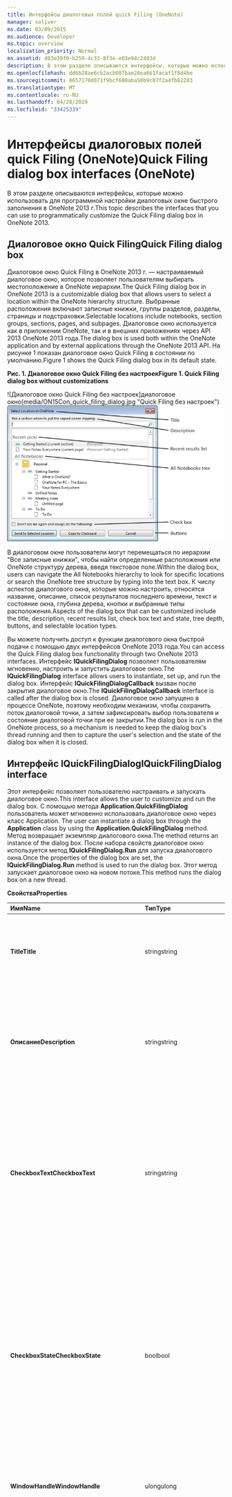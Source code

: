 ```yaml
---
title: Интерфейсы диалоговых полей quick Filing (OneNote)
manager: soliver
ms.date: 03/09/2015
ms.audience: Developer
ms.topic: overview
localization_priority: Normal
ms.assetid: d83e39f0-b259-4c33-8f3e-e03e94c2403d
description: В этом разделе описываются интерфейсы, которые можно использовать для программной настройки диалоговых окне быстрого заполнения в OneNote 2013 г.
ms.openlocfilehash: dd6b28ae6cb2acb007bae26ea661facaf1f8d4be
ms.sourcegitcommit: 8657170d071f9bcf680aba50b9c07f2a4fb82283
ms.translationtype: MT
ms.contentlocale: ru-RU
ms.lasthandoff: 04/28/2019
ms.locfileid: "33425339"
---
```

# <a name="quick-filing-dialog-box-interfaces-onenote"></a><span data-ttu-id="d02a2-103">Интерфейсы диалоговых полей quick Filing (OneNote)</span><span class="sxs-lookup"><span data-stu-id="d02a2-103">Quick Filing dialog box interfaces (OneNote)</span></span>

<span data-ttu-id="d02a2-104">В этом разделе описываются интерфейсы, которые можно использовать для программной настройки диалоговых окне быстрого заполнения в OneNote 2013 г.</span><span class="sxs-lookup"><span data-stu-id="d02a2-104">This topic describes the interfaces that you can use to programmatically customize the Quick Filing dialog box in OneNote 2013.</span></span>
  
## <a name="quick-filing-dialog-box"></a><span data-ttu-id="d02a2-105">Диалоговое окно Quick Filing</span><span class="sxs-lookup"><span data-stu-id="d02a2-105">Quick Filing dialog box</span></span>

<span data-ttu-id="d02a2-106">Диалоговое окно Quick Filing в OneNote 2013 г. — настраиваемый диалоговое окно, которое позволяет пользователям выбирать местоположение в OneNote иерархии.</span><span class="sxs-lookup"><span data-stu-id="d02a2-106">The Quick Filing dialog box in OneNote 2013 is a customizable dialog box that allows users to select a location within the OneNote hierarchy structure.</span></span> <span data-ttu-id="d02a2-107">Выбранные расположения включают записные книжки, группы разделов, разделы, страницы и подстраховки.</span><span class="sxs-lookup"><span data-stu-id="d02a2-107">Selectable locations include notebooks, section groups, sections, pages, and subpages.</span></span> <span data-ttu-id="d02a2-108">Диалоговое окно используется как в приложении OneNote, так и в внешних приложениях через API 2013 OneNote 2013 года.</span><span class="sxs-lookup"><span data-stu-id="d02a2-108">The dialog box is used both within the OneNote application and by external applications through the OneNote 2013 API.</span></span> <span data-ttu-id="d02a2-109">На рисунке 1 показан диалоговое окно Quick Filing в состоянии по умолчанию.</span><span class="sxs-lookup"><span data-stu-id="d02a2-109">Figure 1 shows the Quick Filing dialog box in its default state.</span></span>
  
<span data-ttu-id="d02a2-110">**Рис. 1. Диалоговое окно Quick Filing без настроек**</span><span class="sxs-lookup"><span data-stu-id="d02a2-110">**Figure 1. Quick Filing dialog box without customizations**</span></span>

<span data-ttu-id="d02a2-111">![Диалоговое окно Quick Filing без настроек]диалоговое окно(media/ON15Con_quick_filing_dialog.jpg "Quick Filing без настроек")</span><span class="sxs-lookup"><span data-stu-id="d02a2-111">![Quick Filing dialog box without customizations](media/ON15Con_quick_filing_dialog.jpg "Quick Filing dialog box without customizations")</span></span>
  
<span data-ttu-id="d02a2-112">В диалоговом окне пользователи могут перемещаться по иерархии "Все записные книжки", чтобы найти определенные расположения или OneNote структуру дерева, введя текстовое поле.</span><span class="sxs-lookup"><span data-stu-id="d02a2-112">Within the dialog box, users can navigate the All Notebooks hierarchy to look for specific locations or search the OneNote tree structure by typing into the text box.</span></span> <span data-ttu-id="d02a2-113">К числу аспектов диалогового окна, которые можно настроить, относятся название, описание, список результатов последнего времени, текст и состояние окна, глубина дерева, кнопки и выбранные типы расположения.</span><span class="sxs-lookup"><span data-stu-id="d02a2-113">Aspects of the dialog box that can be customized include the title, description, recent results list, check box text and state, tree depth, buttons, and selectable location types.</span></span>

<span data-ttu-id="d02a2-114">Вы можете получить доступ к функции диалогового окна быстрой подачи с помощью двух интерфейсов OneNote 2013 года.</span><span class="sxs-lookup"><span data-stu-id="d02a2-114">You can access the Quick Filing dialog box functionality through two OneNote 2013 interfaces.</span></span> <span data-ttu-id="d02a2-115">Интерфейс **IQuickFilingDialog** позволяет пользователям мгновенно, настроить и запустить диалоговое окно.</span><span class="sxs-lookup"><span data-stu-id="d02a2-115">The **IQuickFilingDialog** interface allows users to instantiate, set up, and run the dialog box.</span></span> <span data-ttu-id="d02a2-116">Интерфейс **IQuickFilingDialogCallback** вызван после закрытия диалоговое окно.</span><span class="sxs-lookup"><span data-stu-id="d02a2-116">The **IQuickFilingDialogCallback** interface is called after the dialog box is closed.</span></span> <span data-ttu-id="d02a2-117">Диалоговое окно запущено в процессе OneNote, поэтому необходим механизм, чтобы сохранить поток диалоговой точки, а затем зафиксировать выбор пользователя и состояние диалоговой точки при ее закрытии.</span><span class="sxs-lookup"><span data-stu-id="d02a2-117">The dialog box is run in the OneNote process, so a mechanism is needed to keep the dialog box's thread running and then to capture the user's selection and the state of the dialog box when it is closed.</span></span> 
  
## <a name="iquickfilingdialog-interface"></a><span data-ttu-id="d02a2-118">Интерфейс IQuickFilingDialog</span><span class="sxs-lookup"><span data-stu-id="d02a2-118">IQuickFilingDialog interface</span></span>
<span data-ttu-id="d02a2-119"><a name="odc_IQuickFilingDialog"> </a></span><span class="sxs-lookup"><span data-stu-id="d02a2-119"><a name="odc_IQuickFilingDialog"> </a></span></span>

<span data-ttu-id="d02a2-120">Этот интерфейс позволяет пользователю настраивать и запускать диалоговое окно.</span><span class="sxs-lookup"><span data-stu-id="d02a2-120">This interface allows the user to customize and run the dialog box.</span></span> <span data-ttu-id="d02a2-121">С помощью метода **Application.QuickFilingDialog** пользователь может мгновенно использовать диалоговое окно через класс Application. </span><span class="sxs-lookup"><span data-stu-id="d02a2-121">The user can instantiate a dialog box through the **Application** class by using the **Application.QuickFilingDialog** method.</span></span> <span data-ttu-id="d02a2-122">Метод возвращает экземпляр диалогового окна.</span><span class="sxs-lookup"><span data-stu-id="d02a2-122">The method returns an instance of the dialog box.</span></span> <span data-ttu-id="d02a2-123">После набора свойств диалоговое окно используется метод **IQuickFilingDialog.Run** для запуска диалогового окна.</span><span class="sxs-lookup"><span data-stu-id="d02a2-123">Once the properties of the dialog box are set, the **IQuickFilingDialog.Run** method is used to run the dialog box.</span></span> <span data-ttu-id="d02a2-124">Этот метод запускает диалоговое окно на новом потоке.</span><span class="sxs-lookup"><span data-stu-id="d02a2-124">This method runs the dialog box on a new thread.</span></span> 
  
<span data-ttu-id="d02a2-125">**Свойства**</span><span class="sxs-lookup"><span data-stu-id="d02a2-125">**Properties**</span></span>

|<span data-ttu-id="d02a2-126">**Имя**</span><span class="sxs-lookup"><span data-stu-id="d02a2-126">**Name**</span></span>|<span data-ttu-id="d02a2-127">**Тип**</span><span class="sxs-lookup"><span data-stu-id="d02a2-127">**Type**</span></span>|<span data-ttu-id="d02a2-128">**Описание**</span><span class="sxs-lookup"><span data-stu-id="d02a2-128">**Description**</span></span>|
|:-----|:-----|:-----|
|<span data-ttu-id="d02a2-129">**Title**</span><span class="sxs-lookup"><span data-stu-id="d02a2-129">**Title**</span></span> <br/> |<span data-ttu-id="d02a2-130">string</span><span class="sxs-lookup"><span data-stu-id="d02a2-130">string</span></span>  <br/> |<span data-ttu-id="d02a2-131">Получает или задает текст заголовка, который отображается в панели заголовков окна диалогового окна.</span><span class="sxs-lookup"><span data-stu-id="d02a2-131">Gets or sets the title text that appears in the title bar of the dialog box window.</span></span>  <br/> |
|<span data-ttu-id="d02a2-132">**Описание**</span><span class="sxs-lookup"><span data-stu-id="d02a2-132">**Description**</span></span> <br/> |<span data-ttu-id="d02a2-133">string</span><span class="sxs-lookup"><span data-stu-id="d02a2-133">string</span></span>  <br/> |<span data-ttu-id="d02a2-134">Получает или задает текстовое описание, чтобы поручить пользователю, что выбрать.</span><span class="sxs-lookup"><span data-stu-id="d02a2-134">Gets or sets the text description to instruct the user about what to select.</span></span> <span data-ttu-id="d02a2-135">Это значение может быть текстом с несколькими строками.</span><span class="sxs-lookup"><span data-stu-id="d02a2-135">This value can be multiple-line text.</span></span>  <br/> |
|<span data-ttu-id="d02a2-136">**CheckboxText**</span><span class="sxs-lookup"><span data-stu-id="d02a2-136">**CheckboxText**</span></span> <br/> |<span data-ttu-id="d02a2-137">string</span><span class="sxs-lookup"><span data-stu-id="d02a2-137">string</span></span>  <br/> |<span data-ttu-id="d02a2-138">Получает или задает текст, который следует за чек-полем.</span><span class="sxs-lookup"><span data-stu-id="d02a2-138">Gets or sets the text that follows the check box.</span></span> <span data-ttu-id="d02a2-139">Если это значение заданной для непустой строки, в диалоговом окне появится чековое окно.</span><span class="sxs-lookup"><span data-stu-id="d02a2-139">If this value is set to a non-empty string, a check box appears in the dialog box.</span></span> <span data-ttu-id="d02a2-140">Если значение — пустая строка, не отображается поле.</span><span class="sxs-lookup"><span data-stu-id="d02a2-140">If the value is an empty string, no check box appears.</span></span>  <br/> |
|<span data-ttu-id="d02a2-141">**CheckboxState**</span><span class="sxs-lookup"><span data-stu-id="d02a2-141">**CheckboxState**</span></span> <br/> |<span data-ttu-id="d02a2-142">bool</span><span class="sxs-lookup"><span data-stu-id="d02a2-142">bool</span></span>  <br/> |<span data-ttu-id="d02a2-143">Получает или задает состояние контрольного окна.</span><span class="sxs-lookup"><span data-stu-id="d02a2-143">Gets or sets the state of the check box.</span></span> <span data-ttu-id="d02a2-144">Если значение заведомо **ложное,** при окне диалоговое окно будет очищено.</span><span class="sxs-lookup"><span data-stu-id="d02a2-144">If value is set to **false**, the check box is cleared when the dialog box is started.</span></span> <span data-ttu-id="d02a2-145">Если значение забито на значение **true,** то для начала диалогового окна будет выбрано значение **CheckboxText,** если это непустая строка.</span><span class="sxs-lookup"><span data-stu-id="d02a2-145">If the value is set to **true**, the check box is selected when the dialog box is started as long as **CheckboxText** is a non-empty string.</span></span>  <br/> |
|<span data-ttu-id="d02a2-146">**WindowHandle**</span><span class="sxs-lookup"><span data-stu-id="d02a2-146">**WindowHandle**</span></span> <br/> |<span data-ttu-id="d02a2-147">ulong</span><span class="sxs-lookup"><span data-stu-id="d02a2-147">ulong</span></span>  <br/> |<span data-ttu-id="d02a2-148">Получает ID ручки окна диалоговое окно быстрой подачи.</span><span class="sxs-lookup"><span data-stu-id="d02a2-148">Gets the handle ID of the Quick Filing dialog box window.</span></span>  <br/> |
|<span data-ttu-id="d02a2-149">**TreeDepth**</span><span class="sxs-lookup"><span data-stu-id="d02a2-149">**TreeDepth**</span></span> <br/> |<span data-ttu-id="d02a2-150">**HierarchyElement**</span><span class="sxs-lookup"><span data-stu-id="d02a2-150">**HierarchyElement**</span></span> <br/> |<span data-ttu-id="d02a2-151">Получает или задает глубину OneNote дерева в разделе Все записные книжки.</span><span class="sxs-lookup"><span data-stu-id="d02a2-151">Gets or sets how deep the OneNote tree should be displayed in the All Notebooks section.</span></span> <span data-ttu-id="d02a2-152">По умолчанию дерево отображается до разделов.</span><span class="sxs-lookup"><span data-stu-id="d02a2-152">By default, the tree is displayed up to the sections.</span></span> <span data-ttu-id="d02a2-153">Это свойство не влияет на тип элементов, которые можно выбрать.</span><span class="sxs-lookup"><span data-stu-id="d02a2-153">This property does not affect what type of elements can be selected.</span></span>  <br/> <span data-ttu-id="d02a2-154">Если в иерархии OneNote значение **TreeDepth** ниже, чем может быть выбрано любой из кнопок, отображаемая глубина дерева будет наименьшим из возможных выбранных элементов.</span><span class="sxs-lookup"><span data-stu-id="d02a2-154">If **TreeDepth** is set to an element lower in the OneNote hierarchy than can be selected by any of the buttons, the displayed tree depth will be the lowest possible selectable element.</span></span> <span data-ttu-id="d02a2-155">То есть, если глубина дерева отображается до страниц, но самый низкий выбранный элемент — это раздел, дерево отображается до разделов.</span><span class="sxs-lookup"><span data-stu-id="d02a2-155">That is, if tree depth is set to display down to pages, but the lowest selectable element is a section, the tree is displayed down to sections.</span></span>  <br/> |
|<span data-ttu-id="d02a2-156">**ParentWindowHandle**</span><span class="sxs-lookup"><span data-stu-id="d02a2-156">**ParentWindowHandle**</span></span> <br/> |<span data-ttu-id="d02a2-157">ulong</span><span class="sxs-lookup"><span data-stu-id="d02a2-157">ulong</span></span>  <br/> |<span data-ttu-id="d02a2-158">Получает или задает ID ручки родительского окна диалоговое окно.</span><span class="sxs-lookup"><span data-stu-id="d02a2-158">Gets or sets the handle ID of the parent window of the dialog box.</span></span> <span data-ttu-id="d02a2-159">Если это свойство заданной, диалоговое окно Quick Filing будет модальным для назначенного родительского окна при открываемом диалоговом окне.</span><span class="sxs-lookup"><span data-stu-id="d02a2-159">If this property is set, the Quick Filing dialog box will be modal to the assigned parent window when the dialog box opens.</span></span> <span data-ttu-id="d02a2-160">То есть пользователь не сможет получить доступ к родительскому окну, пока не будет закрыт диалоговое окно "Быстрая подача".</span><span class="sxs-lookup"><span data-stu-id="d02a2-160">That is, a user will not be able to access the parent window until the Quick Filing dialog box is closed.</span></span>  <br/> |
|<span data-ttu-id="d02a2-161">**Position**</span><span class="sxs-lookup"><span data-stu-id="d02a2-161">**Position**</span></span> <br/> |<span data-ttu-id="d02a2-162">tagPOINT</span><span class="sxs-lookup"><span data-stu-id="d02a2-162">tagPOINT</span></span>  <br/> |<span data-ttu-id="d02a2-163">Получает или задает положение окна по отношению к экрану.</span><span class="sxs-lookup"><span data-stu-id="d02a2-163">Gets or sets the position of the window in relation to the screen.</span></span> <span data-ttu-id="d02a2-164">По умолчанию диалоговое окно отображается в центре родительского окна или на рабочем столе.</span><span class="sxs-lookup"><span data-stu-id="d02a2-164">By default, the dialog box appears in the middle of the parent window or the desktop.</span></span>  <br/> |
|<span data-ttu-id="d02a2-165">**SelectedItem**</span><span class="sxs-lookup"><span data-stu-id="d02a2-165">**SelectedItem**</span></span> <br/> |<span data-ttu-id="d02a2-166">string</span><span class="sxs-lookup"><span data-stu-id="d02a2-166">string</span></span>  <br/> |<span data-ttu-id="d02a2-167">Получает объект ID расположения OneNote, выбранного пользователем при закрытии диалоговое окно.</span><span class="sxs-lookup"><span data-stu-id="d02a2-167">Gets the object ID of the OneNote location selected by the user when the dialog box is closed.</span></span> <span data-ttu-id="d02a2-168">Если пользователь нажмет кнопку **Отмена,** объект будет настроен на нуль.</span><span class="sxs-lookup"><span data-stu-id="d02a2-168">If the user clicks the **Cancel** button, the object is set to null.</span></span>  <br/> |
|<span data-ttu-id="d02a2-169">**PressedButton**</span><span class="sxs-lookup"><span data-stu-id="d02a2-169">**PressedButton**</span></span> <br/> |<span data-ttu-id="d02a2-170">ulong</span><span class="sxs-lookup"><span data-stu-id="d02a2-170">ulong</span></span>  <br/> |<span data-ttu-id="d02a2-171">Получает, какая кнопка была нажата при закрытии диалоговое окно.</span><span class="sxs-lookup"><span data-stu-id="d02a2-171">Gets which button was clicked when the dialog box was closed.</span></span> <span data-ttu-id="d02a2-172">Если **кнопка Отмена** была нажата, это свойство возвращает значение -1.</span><span class="sxs-lookup"><span data-stu-id="d02a2-172">If the **Cancel** button was clicked, this property returns a value of -1.</span></span> <span data-ttu-id="d02a2-173">Всем другим кнопкам назначены значения из 0, прибавка по 1 для каждой кнопки, добавленной в диалоговое окно.</span><span class="sxs-lookup"><span data-stu-id="d02a2-173">All other buttons are assigned integer values from 0, incremented by 1 for each button added to the dialog box.</span></span> <span data-ttu-id="d02a2-174">По умолчанию значение кнопки **OK по** умолчанию — 0.</span><span class="sxs-lookup"><span data-stu-id="d02a2-174">The integer value of the default **OK** button is 0.</span></span>  <br/> |
   
### <a name="methods"></a><span data-ttu-id="d02a2-175">Методы</span><span class="sxs-lookup"><span data-stu-id="d02a2-175">Methods</span></span>

<span data-ttu-id="d02a2-176">**SetRecentResults**</span><span class="sxs-lookup"><span data-stu-id="d02a2-176">**SetRecentResults**</span></span>

|||
|:-----|:-----|
|<span data-ttu-id="d02a2-177">**Описание**</span><span class="sxs-lookup"><span data-stu-id="d02a2-177">**Description**</span></span> <br/> |<span data-ttu-id="d02a2-178">Задает список последних результатов, который будет отображаться в диалоговом окне Быстрая подача, и указывает, следует ли включать в список некоторые специальные расположения для подачи.</span><span class="sxs-lookup"><span data-stu-id="d02a2-178">Sets what recent result list will be displayed in the Quick Filing dialog box, and indicates whether to include some special filing locations in the list.</span></span> <span data-ttu-id="d02a2-179">Пользователи могут выбрать недавний список результатов из списка [RecentResultType.](enumerations-onenote-developer-reference.md#odc_RecentResultType)</span><span class="sxs-lookup"><span data-stu-id="d02a2-179">Users can select a recent result list from the [RecentResultType](enumerations-onenote-developer-reference.md#odc_RecentResultType) enumeration.</span></span> <span data-ttu-id="d02a2-180">Пользователи также могут добавить в список следующие параметры: Current Section, Current Page или Unfiled Notes.</span><span class="sxs-lookup"><span data-stu-id="d02a2-180">Users can also choose to add the following options to the list: Current Section, Current Page, or Unfiled Notes.</span></span> <span data-ttu-id="d02a2-181">Если **выбран RecentResultType.rrtNone,** не отображается список результатов.</span><span class="sxs-lookup"><span data-stu-id="d02a2-181">If **RecentResultType.rrtNone** is selected, no recent result list is shown.</span></span>  <br/> |
|<span data-ttu-id="d02a2-182">**Синтаксис**</span><span class="sxs-lookup"><span data-stu-id="d02a2-182">**Syntax**</span></span> <br/> | `HRESULT SetRecentResults (`<br/>`[in]RecentResultType recentResults,`<br/>`[in]VARIANT_BOOL fShowCurrentSection,`<br/>`[in]VARIANT_BOOL fShowCurrentPage,`<br/>`[in]VARIANT_BOOL fShowUnfiledNotes);` <br/> |
|<span data-ttu-id="d02a2-183">**Параметры**</span><span class="sxs-lookup"><span data-stu-id="d02a2-183">**Parameters**</span></span> <br/> | <span data-ttu-id="d02a2-184">_recentResults_ &ndash; Объект типа **RecentResultType,** который указывает, какой последний список результатов, если таковый имеется, должен отображаться.</span><span class="sxs-lookup"><span data-stu-id="d02a2-184">_recentResults_ &ndash; An object of type **RecentResultType** that indicates which recent result list, if any, should appear.</span></span> <span data-ttu-id="d02a2-185">Если **выбран rrtNone,** в диалоговом окне не отображается последний список результатов.</span><span class="sxs-lookup"><span data-stu-id="d02a2-185">If **rrtNone** is selected, no recent result list appears in the dialog box.</span></span><br/><br/>  <span data-ttu-id="d02a2-186">_fShowCurrentSection_ &ndash; Значение Boolean, которое указывает, следует ли включить текущий раздел в недавний список результатов.</span><span class="sxs-lookup"><span data-stu-id="d02a2-186">_fShowCurrentSection_ &ndash; A Boolean value that indicates whether the current section should be included in the recent result list.</span></span><br/><br/>  <span data-ttu-id="d02a2-187">_fShowCurrentPage_ &ndash; Значение Boolean, которое указывает, должна ли текущая страница быть включена в недавний список результатов.</span><span class="sxs-lookup"><span data-stu-id="d02a2-187">_fShowCurrentPage_ &ndash; A Boolean value that indicates whether the current page should be included in the recent result list.</span></span><br/><br/>  <span data-ttu-id="d02a2-188">_fShowUnfiledNotes_ &ndash; Значение Boolean, которое указывает, следует ли включить раздел Unfiled Notes в недавний список результатов.</span><span class="sxs-lookup"><span data-stu-id="d02a2-188">_fShowUnfiledNotes_ &ndash; A Boolean value that indicates whether the Unfiled Notes section should be included in the recent result list.</span></span>  <br/> |
   
> [!NOTE]
> <span data-ttu-id="d02a2-189">Если специальное расположение подачи невозможно выбрать с помощью кнопок в диалоговом окне, оно не отображается в списке.</span><span class="sxs-lookup"><span data-stu-id="d02a2-189">If a special filing location cannot be selected by using any of the buttons in the dialog box, it is not shown in the list.</span></span> <span data-ttu-id="d02a2-190">Если в списке последних результатов не обнаружено выбранного элемента, не отображается недавний список результатов.</span><span class="sxs-lookup"><span data-stu-id="d02a2-190">If no selectable item in the recent results list is found, no recent result list is displayed.</span></span> 
  
<span data-ttu-id="d02a2-191">В следующем примере метод **SetRecentResults** отображает текущий раздел, текущую страницу и раздел Unfiled Notes в недавнем списке результатов.</span><span class="sxs-lookup"><span data-stu-id="d02a2-191">The following example uses the **SetRecentResults** method to display the current section, current page, and the Unfiled Notes section in the recent result list.</span></span> 
  
```cs
        static void Main(string[] args)
        {
            Microsoft.Office.Interop.OneNote.Application app = 
                new Microsoft.Office.Interop.OneNote.Application();
            ... 
            // RECENT RESULTS
            qfDialog.SetRecentResults(RecentResultType.rrtFiling,
                /*Current Section*/ true,
                /*Current Page*/ true,
                /*Unfiled Notes*/ true);
            ...
        }

```

<span data-ttu-id="d02a2-192">**AddButton**</span><span class="sxs-lookup"><span data-stu-id="d02a2-192">**AddButton**</span></span>

|||
|:-----|:-----|
|<span data-ttu-id="d02a2-193">**Описание**</span><span class="sxs-lookup"><span data-stu-id="d02a2-193">**Description**</span></span> <br/> |<span data-ttu-id="d02a2-194">Позволяет пользователям добавлять и настраивать кнопки в диалоговом окне.</span><span class="sxs-lookup"><span data-stu-id="d02a2-194">Allows users to add and customize buttons in the dialog box.</span></span> <span data-ttu-id="d02a2-195">Пользователи могут указать текст на кнопках и какие элементы иерархии OneNote могут быть выбраны каждой кнопкой.</span><span class="sxs-lookup"><span data-stu-id="d02a2-195">Users can specify the text on the buttons and what elements of the OneNote hierarchy can be selected by each button.</span></span>  <br/> |
|<span data-ttu-id="d02a2-196">**Синтаксис**</span><span class="sxs-lookup"><span data-stu-id="d02a2-196">**Syntax**</span></span> <br/> | `HRESULT AddButton (`<br/>`[in]BSTR bstrText,`<br/>`[in]HierarchyElement allowedElements,`<br/>`[in]HierarchyElement allowedReadOnlyElements,`<br/>`[in]VARIANT_BOOL fDefault);` <br/> |
|<span data-ttu-id="d02a2-197">**Параметры**</span><span class="sxs-lookup"><span data-stu-id="d02a2-197">**Parameters**</span></span> <br/> | <span data-ttu-id="d02a2-198">_bstrText_ &ndash; Строка, которая указывает текст, который должен отображаться на кнопке.</span><span class="sxs-lookup"><span data-stu-id="d02a2-198">_bstrText_ &ndash; A string that specifies the text to appear on the button.</span></span> <span data-ttu-id="d02a2-199">Чтобы настроить кнопку **OK по** умолчанию, передай значение null как **bstrText.**</span><span class="sxs-lookup"><span data-stu-id="d02a2-199">To customize the default **OK** button, pass in a null value as **bstrText**.</span></span>  <br/><br/><span data-ttu-id="d02a2-200">_allowedElements_ &ndash; **ИерархияElement,** которая указывает, какие элементы иерархии, не OneNote только для чтения, пользователь может выбрать с помощью кнопки.</span><span class="sxs-lookup"><span data-stu-id="d02a2-200">_allowedElements_ &ndash; A **HierarchyElement** that indicates what non-read-only OneNote hierarchy elements a user is allowed to select by using the button.</span></span> <span data-ttu-id="d02a2-201">Для выбора нескольких элементов пользователь должен передать **оператору OR** все эквивалентные значения типов **HierarchyElement,** разрешенные в качестве **HierarchyElement.**</span><span class="sxs-lookup"><span data-stu-id="d02a2-201">For selecting multiple items, the user should pass in the **OR** operator for all the uint equivalent values of the **HierarchyElement** types allowed as a **HierarchyElement**.</span></span><br/><br/>  <span data-ttu-id="d02a2-202">_allowedReadOnlyElements_ &ndash; **ИерархияElement,** которая указывает, OneNote элементов иерархии только для чтения пользователь может выбрать с помощью кнопки.</span><span class="sxs-lookup"><span data-stu-id="d02a2-202">_allowedReadOnlyElements_ &ndash; A **HierarchyElement** that indicates what OneNote read-only hierarchy elements a user is allowed to select by using the button.</span></span> <span data-ttu-id="d02a2-203">Для выбора нескольких элементов пользователь должен передать **оператору OR** все значения **uint-эквивалентов** типов **HierarchyElement,** разрешенных как **HierarchyElement.**</span><span class="sxs-lookup"><span data-stu-id="d02a2-203">For selecting multiple items, the user should pass in the **OR** operator for all the **uint** equivalents values of the **HierarchyElement** types allowed as a **HierarchyElement**.</span></span><br/><br/>  <span data-ttu-id="d02a2-204">_fDefault_ &ndash; Значение Boolean, которое указывает, должна ли эта кнопка быть кнопкой по умолчанию.</span><span class="sxs-lookup"><span data-stu-id="d02a2-204">_fDefault_ &ndash; A Boolean value that specifies whether this button should be the default button.</span></span> <span data-ttu-id="d02a2-205">Если несколько кнопок заданы по умолчанию, последняя указанная кнопка становится кнопкой по умолчанию.</span><span class="sxs-lookup"><span data-stu-id="d02a2-205">If multiple buttons are set as default, the last specified button becomes the default button.</span></span>  <br/> |
   
<span data-ttu-id="d02a2-206">В следующем примере в диалоговом окне Быстрая подача добавляется три кнопки.</span><span class="sxs-lookup"><span data-stu-id="d02a2-206">The following example adds three buttons to the Quick Filing dialog box.</span></span> <span data-ttu-id="d02a2-207">Первый, **All**, может быть выбран всеми элементами в дереве OneNote иерархии.</span><span class="sxs-lookup"><span data-stu-id="d02a2-207">The first one, **All**, can be selected by all elements in the OneNote hierarchy tree.</span></span> <span data-ttu-id="d02a2-208">Остальные **записные книжки** и **страницы** можно выбрать только в том случае, если будут выбраны соответствующие элементы, записные книжки и страницы.</span><span class="sxs-lookup"><span data-stu-id="d02a2-208">The others, **Notebooks** and **Pages**, can be selected only if their corresponding elements, Notebooks and Pages, are selected.</span></span>
  
```cs
        static void Main(string[] args)
        {
            Microsoft.Office.Interop.OneNote.Application app = 
                new Microsoft.Office.Interop.OneNote.Application();
            ... 
            
            // BUTTONS
            HierarchyElement heAll = (HierarchyElement) 
                ((uint)HierarchyElement.heNotebooks | 
                (uint)HierarchyElement.heSectionGroups | 
                (uint)HierarchyElement.heSections |  
                (uint)HierarchyElement.hePages);
            
            qfDialog.AddButton("All", heAll, heAll, true);
            qfDialog.AddButton("Notebooks", HierarchyElement.heNotebooks, 
                HierarchyElement.heNotebooks, false);
            qfDialog.AddButton("Pages", HierarchyElement.hePages, 
                HierarchyElement.hePages, false);
            ... 
        }

```

<span data-ttu-id="d02a2-209">**Run**</span><span class="sxs-lookup"><span data-stu-id="d02a2-209">**Run**</span></span>

|||
|:-----|:-----|
|<span data-ttu-id="d02a2-210">**Описание**</span><span class="sxs-lookup"><span data-stu-id="d02a2-210">**Description**</span></span> <br/> |<span data-ttu-id="d02a2-211">Отображает диалоговое окно Быстрая подача из нового потока.</span><span class="sxs-lookup"><span data-stu-id="d02a2-211">Displays the Quick Filing dialog box from a new thread.</span></span> <span data-ttu-id="d02a2-212">Он принимает ссылку на **интерфейс IQuickFilingDialogCallback,** метод **onDialogClosed** которого будет вызван после закрытия диалоговое окно.</span><span class="sxs-lookup"><span data-stu-id="d02a2-212">It takes a reference to the **IQuickFilingDialogCallback** interface, whose **OnDialogClosed** method will be called once the dialog box closes.</span></span>  <br/> |
|<span data-ttu-id="d02a2-213">**Синтаксис**</span><span class="sxs-lookup"><span data-stu-id="d02a2-213">**Syntax**</span></span> <br/> | `HRESULT Run (`<br/>`[in]IQuickFilingDialogCallback piCallback);` <br/> |
|<span data-ttu-id="d02a2-214">**Параметры**</span><span class="sxs-lookup"><span data-stu-id="d02a2-214">**Parameters**</span></span> <br/> | <span data-ttu-id="d02a2-215">_piCallback_ &ndash; Ссылка на интерфейс **IQuickFilingDialogCallback,** который будет мгновенным после закрытия диалоговое окно.</span><span class="sxs-lookup"><span data-stu-id="d02a2-215">_piCallback_ &ndash; A reference to the **IQuickFilingDialogCallback** interface that will be instantiated once the dialog box closes.</span></span>  <br/> |
   
<span data-ttu-id="d02a2-216">В следующем примере метод **Run** отображает диалоговое окно Quick Filing из нового потока.</span><span class="sxs-lookup"><span data-stu-id="d02a2-216">The following example uses the **Run** method to display the Quick Filing dialog box from a new thread.</span></span> 
  
```cs
    class OpenQuickFilingDialog
    {
            ... 
        static void Main(string[] args)
        {
            Microsoft.Office.Interop.OneNote.Application app = 
                new Microsoft.Office.Interop.OneNote.Application();
            ... 
            // Display Quick Filing UI
            qfDialog.Run(new Callback());
            ... 
        }
    }

```

<span data-ttu-id="d02a2-217">**TreeCollapsedState**</span><span class="sxs-lookup"><span data-stu-id="d02a2-217">**TreeCollapsedState**</span></span>

|||
|:-----|:-----|
|<span data-ttu-id="d02a2-218">**Описание**</span><span class="sxs-lookup"><span data-stu-id="d02a2-218">**Description**</span></span> <br/> |<span data-ttu-id="d02a2-219">Указывает, следует ли расширять или свернуть дерево иерархии.</span><span class="sxs-lookup"><span data-stu-id="d02a2-219">Indicates whether the hierarchy tree should be expanded or collapsed.</span></span>  <br/> |
|<span data-ttu-id="d02a2-220">**Синтаксис**</span><span class="sxs-lookup"><span data-stu-id="d02a2-220">**Syntax**</span></span> <br/> | `HRESULT TreeCollapsedState(`<br/>`[in] TreeCollapsedStateType tcs);` <br/> |
|<span data-ttu-id="d02a2-221">**Параметры**</span><span class="sxs-lookup"><span data-stu-id="d02a2-221">**Parameters**</span></span> <br/> | <span data-ttu-id="d02a2-222">_tcs_ — указывает, расширено или рухнуло дерево.</span><span class="sxs-lookup"><span data-stu-id="d02a2-222">_tcs_ - Specifies whether the tree is expanded or collapsed.</span></span>  <br/> |
   
<span data-ttu-id="d02a2-223">**NotebookFilterOut**</span><span class="sxs-lookup"><span data-stu-id="d02a2-223">**NotebookFilterOut**</span></span>

|||
|:-----|:-----|
|<span data-ttu-id="d02a2-224">**Описание**</span><span class="sxs-lookup"><span data-stu-id="d02a2-224">**Description**</span></span> <br/> |<span data-ttu-id="d02a2-225">Фильтрует список записных книжк, показанных по типу.</span><span class="sxs-lookup"><span data-stu-id="d02a2-225">Filters the list of notebooks shown by type.</span></span>  <br/> |
|<span data-ttu-id="d02a2-226">**Синтаксис**</span><span class="sxs-lookup"><span data-stu-id="d02a2-226">**Syntax**</span></span> <br/> | `HRESULT NotebookFilterOut(`<br/>`[in] NotebookFilterOutType nfo);` <br/> |
|<span data-ttu-id="d02a2-227">**Параметры**</span><span class="sxs-lookup"><span data-stu-id="d02a2-227">**Parameters**</span></span> <br/> | <span data-ttu-id="d02a2-228">_nfo_ — указывает набор записных книжк, которые необходимо отфильтровать из списка</span><span class="sxs-lookup"><span data-stu-id="d02a2-228">_nfo_ - Specifies the set of notebooks that are to be filtered out of the list</span></span>  <br/> |
   
<span data-ttu-id="d02a2-229">**ShowCreateNewNotebook**</span><span class="sxs-lookup"><span data-stu-id="d02a2-229">**ShowCreateNewNotebook**</span></span>

|||
|:-----|:-----|
|<span data-ttu-id="d02a2-230">**Описание**</span><span class="sxs-lookup"><span data-stu-id="d02a2-230">**Description**</span></span> <br/> |<span data-ttu-id="d02a2-231">Отображает новый параметр записной книжки в диалоговом окантовке.</span><span class="sxs-lookup"><span data-stu-id="d02a2-231">Displays the create new notebook option in the dialog.</span></span>  <br/> |
|<span data-ttu-id="d02a2-232">**Синтаксис**</span><span class="sxs-lookup"><span data-stu-id="d02a2-232">**Syntax**</span></span> <br/> | `HRESULT ShowCreateNewNotebook ();` <br/> |
|<span data-ttu-id="d02a2-233">**Параметры**</span><span class="sxs-lookup"><span data-stu-id="d02a2-233">**Parameters**</span></span> <br/> |<span data-ttu-id="d02a2-234">Нет</span><span class="sxs-lookup"><span data-stu-id="d02a2-234">None</span></span>  <br/> |
   
<span data-ttu-id="d02a2-235">**AddInitialEditor**</span><span class="sxs-lookup"><span data-stu-id="d02a2-235">**AddInitialEditor**</span></span>

|||
|:-----|:-----|
|<span data-ttu-id="d02a2-236">**Описание**</span><span class="sxs-lookup"><span data-stu-id="d02a2-236">**Description**</span></span> <br/> |<span data-ttu-id="d02a2-237">Добавляет пользователя в качестве начального редактора в записную книжку в диалоговом окне Быстрая подача.</span><span class="sxs-lookup"><span data-stu-id="d02a2-237">Adds a user as an initial editor to a notebook in the Quick Filing dialog box.</span></span>  <br/> |
|<span data-ttu-id="d02a2-238">**Синтаксис**</span><span class="sxs-lookup"><span data-stu-id="d02a2-238">**Syntax**</span></span> <br/> | `HRESULT AddInitialEditor (BSTR initialEditor);` <br/> |
|<span data-ttu-id="d02a2-239">**Параметры**</span><span class="sxs-lookup"><span data-stu-id="d02a2-239">**Parameters**</span></span> <br/> | <span data-ttu-id="d02a2-240">_initialEditor_ — адрес электронной почты пользователя, который вы хотите добавить в качестве редактора в блокнот.</span><span class="sxs-lookup"><span data-stu-id="d02a2-240">_initialEditor_ - The email address of the user you wish to add as an editor to the notebook.</span></span> <span data-ttu-id="d02a2-241">Когда записная книжка создается в диалоговом окне Быстрая подача, она автоматически передается всем начальным редакторам.</span><span class="sxs-lookup"><span data-stu-id="d02a2-241">When the notebook is created via the Quick Filing dialog box, it is automatically shared with all Initial Editors.</span></span>  <br/> |
   
<span data-ttu-id="d02a2-242">**ClearInitialEditors**</span><span class="sxs-lookup"><span data-stu-id="d02a2-242">**ClearInitialEditors**</span></span>

|||
|:-----|:-----|
|<span data-ttu-id="d02a2-243">**Описание**</span><span class="sxs-lookup"><span data-stu-id="d02a2-243">**Description**</span></span> <br/> |<span data-ttu-id="d02a2-244">Удаляет все начальные редакторы из диалогового окна "Быстрая подача".</span><span class="sxs-lookup"><span data-stu-id="d02a2-244">Removes all initial editors from the Quick Filing dialog box.</span></span>  <br/> |
|<span data-ttu-id="d02a2-245">**Синтаксис**</span><span class="sxs-lookup"><span data-stu-id="d02a2-245">**Syntax**</span></span> <br/> | `HRESULT ClearInitialEditors ();` <br/> |
|<span data-ttu-id="d02a2-246">**Параметры**</span><span class="sxs-lookup"><span data-stu-id="d02a2-246">**Parameters**</span></span> <br/> |<span data-ttu-id="d02a2-247">Нет</span><span class="sxs-lookup"><span data-stu-id="d02a2-247">None</span></span>  <br/> |
   
<span data-ttu-id="d02a2-248">**ShowSharingHyperlink**</span><span class="sxs-lookup"><span data-stu-id="d02a2-248">**ShowSharingHyperlink**</span></span>

|||
|:-----|:-----|
|<span data-ttu-id="d02a2-249">**Описание**</span><span class="sxs-lookup"><span data-stu-id="d02a2-249">**Description**</span></span> <br/> |<span data-ttu-id="d02a2-250">Отображает гиперссылку раздел справки общего доступа в диалоговом окне Быстрая подача.</span><span class="sxs-lookup"><span data-stu-id="d02a2-250">Displays the Sharing Help Topic Hyperlink in the Quick Filing dialog box.</span></span>  <br/> |
|<span data-ttu-id="d02a2-251">**Синтаксис**</span><span class="sxs-lookup"><span data-stu-id="d02a2-251">**Syntax**</span></span> <br/> | `HRESULT ShowSharingHyperlink();` <br/> |
|<span data-ttu-id="d02a2-252">**Параметры**</span><span class="sxs-lookup"><span data-stu-id="d02a2-252">**Parameters**</span></span> <br/> |<span data-ttu-id="d02a2-253">Нет</span><span class="sxs-lookup"><span data-stu-id="d02a2-253">None</span></span>  <br/> |
   
## <a name="iquickfilingdialogcallback-interface"></a><span data-ttu-id="d02a2-254">Интерфейс IQuickFilingDialogCallback</span><span class="sxs-lookup"><span data-stu-id="d02a2-254">IQuickFilingDialogCallback interface</span></span>
<span data-ttu-id="d02a2-255"><a name="odc_IQuickFilingDialog"> </a></span><span class="sxs-lookup"><span data-stu-id="d02a2-255"><a name="odc_IQuickFilingDialog"> </a></span></span>

<span data-ttu-id="d02a2-256">Этот интерфейс позволяет пользователю получить доступ к свойствам диалоговых полей после закрытия диалоговое окно.</span><span class="sxs-lookup"><span data-stu-id="d02a2-256">This interface allows the user to access the dialog box properties after the dialog box closes.</span></span> <span data-ttu-id="d02a2-257">После закрытия диалоговое окно OneNote 2013 вызывает метод **IQuickFilingDialogCallback.OnDialogClose** в этом интерфейсе.</span><span class="sxs-lookup"><span data-stu-id="d02a2-257">Once the dialog box closes, OneNote 2013 calls the **IQuickFilingDialogCallback.OnDialogClose** method in this interface.</span></span> 
  
<span data-ttu-id="d02a2-258">Класс, который наследует этот интерфейс, должен быть определен.</span><span class="sxs-lookup"><span data-stu-id="d02a2-258">A class that inherits this interface has to be defined.</span></span>
  
### <a name="methods"></a><span data-ttu-id="d02a2-259">Методы</span><span class="sxs-lookup"><span data-stu-id="d02a2-259">Methods</span></span>

<span data-ttu-id="d02a2-260">В следующем разделе описываются методы, связанные с подробными ранее интерфейсами.</span><span class="sxs-lookup"><span data-stu-id="d02a2-260">The following section describes the methods associated with the interfaces detailed previously.</span></span>
  
<span data-ttu-id="d02a2-261">**OnDialogClosed**</span><span class="sxs-lookup"><span data-stu-id="d02a2-261">**OnDialogClosed**</span></span>

|||
|:-----|:-----|
|<span data-ttu-id="d02a2-262">**Описание**</span><span class="sxs-lookup"><span data-stu-id="d02a2-262">**Description**</span></span> <br/> |<span data-ttu-id="d02a2-263">Позволяет пользователям добавлять функции для захвата и использования выбора пользователя из диалогового окна.</span><span class="sxs-lookup"><span data-stu-id="d02a2-263">Enables users to add functionality to capture and use the user selection from the dialog box.</span></span> <span data-ttu-id="d02a2-264">Этот метод вызван после закрытия диалогового окна "Быстрая подача".</span><span class="sxs-lookup"><span data-stu-id="d02a2-264">This method is called after the Quick Filing dialog box is closed.</span></span> <span data-ttu-id="d02a2-265">Этот метод является функцией, которую должны определить интерфейсы **IQuickFilingDialogCallback.**</span><span class="sxs-lookup"><span data-stu-id="d02a2-265">This method is a function that **IQuickFilingDialogCallback** interfaces have to define.</span></span>  <br/> |
|<span data-ttu-id="d02a2-266">**Синтаксис**</span><span class="sxs-lookup"><span data-stu-id="d02a2-266">**Syntax**</span></span> <br/> | `HRESULT OnDialogClosed (`<br/>`[in]IQuickFilingDialog dialog);` <br/> |
|<span data-ttu-id="d02a2-267">**Параметры**</span><span class="sxs-lookup"><span data-stu-id="d02a2-267">**Parameters**</span></span> <br/> | <span data-ttu-id="d02a2-268">_диалоговое окно_ &ndash; Объект **IQuickFilingDialog,** который называется **методом OnDialogClose.**</span><span class="sxs-lookup"><span data-stu-id="d02a2-268">_dialog_ &ndash; The **IQuickFilingDialog** object that called the **OnDialogClose** method.</span></span>  <br/> |
   
<span data-ttu-id="d02a2-269">Ниже приводится пример **интерфейса IQuickFilingDialogCallback.**</span><span class="sxs-lookup"><span data-stu-id="d02a2-269">The following example is a sample **IQuickFilingDialogCallback** interface.</span></span> <span data-ttu-id="d02a2-270">Метод **OnDialogClose** печатает выбор пользователя из диалогового окна "Быстрая подача" на консоль.</span><span class="sxs-lookup"><span data-stu-id="d02a2-270">The **OnDialogClose** method prints the user's selection from the Quick Filing dialog box to the console.</span></span> 
  
```cs
    class Callback : IQuickFilingDialogCallback
    {
        public Callback(){}
        public void OnDialogClosed(IQuickFilingDialog qfDialog)
        {
            Console.WriteLine(qfDialog.SelectedItem);
            Console.WriteLine(qfDialog.PressedButton);
            Console.WriteLine(qfDialog.CheckboxState);
        }
    }

```

## <a name="example"></a><span data-ttu-id="d02a2-271">Пример</span><span class="sxs-lookup"><span data-stu-id="d02a2-271">Example</span></span>
<span data-ttu-id="d02a2-272"><a name="odc_IQuickFilingDialog"> </a></span><span class="sxs-lookup"><span data-stu-id="d02a2-272"><a name="odc_IQuickFilingDialog"> </a></span></span>

<span data-ttu-id="d02a2-273">В следующем примере кода открывается диалоговое окно Quick Filing с настраиваемым названием, описанием, последним списком результатов, глубиной дерева, полем и кнопками.</span><span class="sxs-lookup"><span data-stu-id="d02a2-273">The following code example opens a Quick Filing dialog box that has a customized title, description, recent result list, tree depth, check box, and buttons.</span></span> <span data-ttu-id="d02a2-274">Выбранный элемент пользователя, нажатая кнопка и состояние чек-окна будут отображаться в окне консоли при закрытии диалоговое окно.</span><span class="sxs-lookup"><span data-stu-id="d02a2-274">The user's selected item, pressed button, and check-box state will be displayed in a console window when the dialog box is closed.</span></span> <span data-ttu-id="d02a2-275">Чтобы увидеть включенную кнопку страницы, пользователю придется искать страницу и выбирать ее, так как глубина дерева заводится в разделы.</span><span class="sxs-lookup"><span data-stu-id="d02a2-275">To see the page button enabled, the user will have to search for a page and select it, because the tree depth is set down to sections.</span></span> <span data-ttu-id="d02a2-276">Диалоговое окно не является ребенком любого окна.</span><span class="sxs-lookup"><span data-stu-id="d02a2-276">The dialog box is not a child of any window.</span></span>
  
```cs
using System;
using System.Collections.Generic;
using System.Linq;
using System.Text;
using System.Threading;
using Microsoft.Office.Interop.OneNote;
namespace SampleQFD
{
    class OpenQuickFilingDialog
    {
        private static EventWaitHandle wh = new AutoResetEvent(false);
        private static IQuickFilingDialog qfDialog;
        private static String strTitle = "Sample Title";
        private static String strDescription = "Sample Description";
        private static String strCheckboxText = "Sample Checkbox";
        static void Main(string[] args)
        {
            Microsoft.Office.Interop.OneNote.Application app = 
                new Microsoft.Office.Interop.OneNote.Application();
            // Instantiate Quick Filing UI
            qfDialog = app.QuickFiling();
            #region//SET API PARAMETERS
            // TITLE
            qfDialog.Title = strTitle;
            // DESCRIPTION
            qfDialog.Description = strDescription;
            // RECENT RESULTS
            qfDialog.SetRecentResults(RecentResultType.rrtFiling,
                /*Current Section*/ true,
                /*Current Page*/ true,
                /*Unfiled Notes*/ true);
            // TREE DEPTH
            qfDialog.TreeDepth = HierarchyElement.heSections;
            // CHECKBOX
            qfDialog.CheckboxText = strCheckboxText;
            qfDialog.CheckboxState = false;
            // BUTTONS
            HierarchyElement heAll = (HierarchyElement) 
                ((uint)HierarchyElement.heNotebooks | 
                (uint)HierarchyElement.heSectionGroups | 
                (uint)HierarchyElement.heSections |  
                (uint)HierarchyElement.hePages);
            
            qfDialog.AddButton("All", heAll, heAll, true);
            qfDialog.AddButton("Notebooks", HierarchyElement.heNotebooks, 
                HierarchyElement.heNotebooks, false);
            qfDialog.AddButton("Pages", HierarchyElement.hePages, 
                HierarchyElement.hePages, false);
            // PARENTWINDOW
            #endregion
            // Display Quick Filing UI
            qfDialog.Run(new Callback());
            // Clean up and Wait so console window does not close
            qfDialog = null;
            wh.WaitOne();
        }
    }
    class Callback : IQuickFilingDialogCallback
    {
        public Callback(){}
        public void OnDialogClosed(IQuickFilingDialog qfDialog)
        {
            Console.WriteLine(qfDialog.SelectedItem);
            Console.WriteLine(qfDialog.PressedButton);
            Console.WriteLine(qfDialog.CheckboxState);
        }
    }
}

```

## <a name="see-also"></a><span data-ttu-id="d02a2-277">См. также</span><span class="sxs-lookup"><span data-stu-id="d02a2-277">See also</span></span>

- [<span data-ttu-id="d02a2-278">Справочник разработчика для OneNote</span><span class="sxs-lookup"><span data-stu-id="d02a2-278">OneNote developer reference</span></span>](onenote-developer-reference.md)

